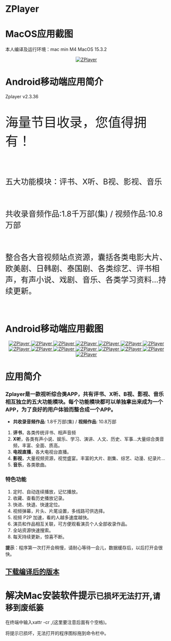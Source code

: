 
# ZPlayer

# MacOS应用截图
本人编译及运行环境：mac min M4 MacOS 15.3.2
<div align="center">

[![ZPlayer](https://github.com/tonyblues8/ZPlayer/blob/main/pic/jp.png?raw=true)](#MacOS应用截图)

</div>


# Android移动端应用简介
Zplayer v2.3.36
<p style="font-size:2.5rem">海量节目收录，您值得拥有！</p><br>
<p style="font-size:1.5rem">五大功能模块：评书、X听、B视、影视、音乐</p><br>
<p style="font-size:1.5rem"> 共收录音频作品:1.8千万部(集) / 视频作品:10.8万部</p><br>
<p style="font-size:1.5rem">整合各大音视频站点资源，囊括各类电影大片、欧美剧、日韩剧、泰国剧、各类综艺、评书相声，有声小说、戏剧、音乐、各类学习资料...持续更新。</p><br>

# Android移动端应用截图
<div align="center" style="display:inline-block!important;">

<a href="#Android移动端应用简介">
    <img src="https://raw.githubusercontent.com/tonyblues8/ZPlayer/refs/heads/main/pic/app/Screenshot_20250401_064935.jpg" alt="ZPlayer">
</a>

<a href="#Android移动端应用简介">
    <img src="https://raw.githubusercontent.com/tonyblues8/ZPlayer/refs/heads/main/pic/app/Screenshot_20250401_064852.jpg" alt="ZPlayer">
</a>

<a href="#Android移动端应用简介">
    <img src="https://raw.githubusercontent.com/tonyblues8/ZPlayer/refs/heads/main/pic/app/Screenshot_20250401_065003.jpg" alt="ZPlayer">
</a>

<a href="#Android移动端应用简介">
    <img src="https://raw.githubusercontent.com/tonyblues8/ZPlayer/refs/heads/main/pic/app/Screenshot_20250401_065118.jpg" alt="ZPlayer">
</a>

<a href="#Android移动端应用简介">
    <img src="https://raw.githubusercontent.com/tonyblues8/ZPlayer/refs/heads/main/pic/app/Screenshot_20250401_065130.jpg" alt="ZPlayer">
</a>

<a href="#Android移动端应用简介">
    <img src="https://raw.githubusercontent.com/tonyblues8/ZPlayer/refs/heads/main/pic/app/Screenshot_20250401_065146.jpg" alt="ZPlayer">
</a>

<a href="#Android移动端应用简介">
    <img src="https://raw.githubusercontent.com/tonyblues8/ZPlayer/refs/heads/main/pic/app/Screenshot_20250401_065242.jpg" alt="ZPlayer">
</a>

<a href="#Android移动端应用简介">
    <img src="https://raw.githubusercontent.com/tonyblues8/ZPlayer/refs/heads/main/pic/app/Screenshot_20250401_065302.jpg" alt="ZPlayer">
</a>

<a href="#Android移动端应用简介">
    <img src="https://raw.githubusercontent.com/tonyblues8/ZPlayer/refs/heads/main/pic/app/Screenshot_20250401_065336.jpg" alt="ZPlayer">
</a>

<a href="#Android移动端应用简介">
    <img src="https://raw.githubusercontent.com/tonyblues8/ZPlayer/refs/heads/main/pic/app/Screenshot_20250401_065431.jpg" alt="ZPlayer">
</a>

<a href="#Android移动端应用简介">
    <img src="https://raw.githubusercontent.com/tonyblues8/ZPlayer/refs/heads/main/pic/app/Screenshot_20250401_065445.jpg" alt="ZPlayer">
</a>

<a href="#Android移动端应用简介">
    <img src="https://raw.githubusercontent.com/tonyblues8/ZPlayer/refs/heads/main/pic/app/Screenshot_20250401_065509.jpg" alt="ZPlayer">
</a>

<a href="#Android移动端应用简介">
    <img src="https://raw.githubusercontent.com/tonyblues8/ZPlayer/refs/heads/main/pic/app/Screenshot_20250401_065551.jpg" alt="ZPlayer">
</a>

<a href="#Android移动端应用简介">
    <img src="https://raw.githubusercontent.com/tonyblues8/ZPlayer/refs/heads/main/pic/app/Screenshot_20250401_065705.jpg" alt="ZPlayer">
</a>

<a href="#Android移动端应用简介">
    <img src="https://raw.githubusercontent.com/tonyblues8/ZPlayer/refs/heads/main/pic/app/Screenshot_20250401_065720.jpg" alt="ZPlayer">
</a>

</div>

# 应用简介

### Zplayer是一款视听综合类APP，共有评书、X听、B视、影视、音乐相互独立的五大功能模块。每个功能模块都可以单独拿出来成为一个APP，为了良好的用户体验而整合成一个APP。

- **共收录音频作品**: 1.8千万部(集) / **视频作品**: 10.8万部

1. **评书**，各类传统评书、相声音频
2. **X听**，各类有声小说、娱乐、学习、演讲、人文、历史、军事...大量综合类音频，丰富、全面、质高。
3. **电视直播**，各大电视台直播。
4. **影视**，大量视频资源，视觉盛宴。丰富的大片、剧集、综艺、动漫、纪录片...
5. **音乐**，各类歌曲。

### 特色功能

1. 定时、自动连续播放，记忆播放。
2. 收藏、查看历史播放记录。
3. 快进、快退、快速定位。
4. 视频弹幕，片头、片尾设置，多线路可供选择。
5. 视频 P2P 加速，看的人越多速度越快。
6. 演员和作品相互关联，可方便观看演员个人全部收录作品。
7. 全站资源快速搜索。
8. 每天持续更新，惊喜不断。

**提示**：程序第一次打开会稍慢，请耐心等待一会儿，数据缓存后，以后打开会很快。

## <a href="https://github.com/tonyblues8/ZPlayer/releases">下载编译后的版本</a>


# 解决Mac安装软件提示`已损坏无法打开`,`请移到废纸篓`

在终端中输入xattr -cr ,(这里要注意后面有个空格)。

将提示已损坏，无法打开的程序图标拖到命令栏中。


